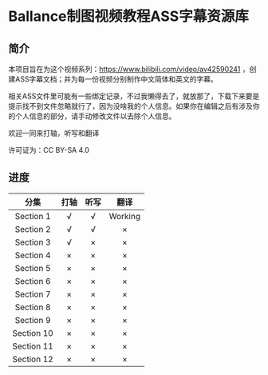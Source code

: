 # Ballance制图视频教程ASS字幕资源库

## 简介

本项目旨在为这个视频系列：https://www.bilibili.com/video/av42590241 ，创建ASS字幕文档；并为每一份视频分别制作中文简体和英文的字幕。

相关ASS文件里可能有一些绑定记录，不过我懒得去了，就放那了，下载下来要是提示找不到文件忽略就行了，因为没啥我的个人信息。如果你在编辑之后有涉及你的个人信息的部分，请手动修改文件以去除个人信息。

欢迎一同来打轴，听写和翻译

许可证为：CC BY-SA 4.0

## 进度

|分集|打轴|听写|翻译|
|:---:|:---:|:---:|:---:|
|Section 1|√|√|Working|
|Section 2|√|√|×|
|Section 3|√|×|×|
|Section 4|×|×|×|
|Section 5|×|×|×|
|Section 6|×|×|×|
|Section 7|×|×|×|
|Section 8|×|×|×|
|Section 9|×|×|×|
|Section 10|×|×|×|
|Section 11|×|×|×|
|Section 12|×|×|×|